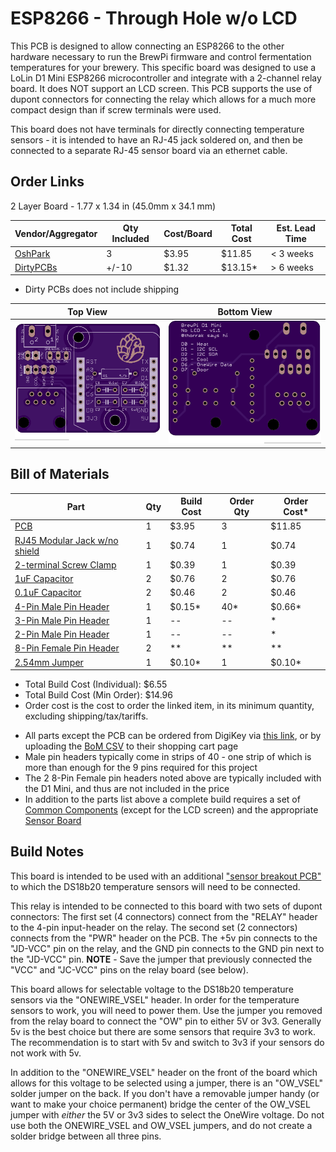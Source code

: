ESP8266 - Through Hole w/o LCD
==================================================

This PCB is designed to allow connecting an ESP8266 to the other hardware necessary to run the BrewPi firmware and control fermentation temperatures for your brewery. This specific board was designed to use a LoLin D1 Mini ESP8266 microcontroller and integrate with a 2-channel relay board. It does NOT support an LCD screen. This PCB supports the use of dupont connectors for connecting the relay which allows for a much more compact design than if screw terminals were used.

This board does not have terminals for directly connecting temperature sensors - it is intended to have an RJ-45 jack soldered on, and then be connected to a separate RJ-45 sensor board via an ethernet cable. 


Order Links
-----------

2 Layer Board - 1.77 x 1.34 in (45.0mm x 34.1 mm)

| Vendor/Aggregator                                                                                 | Qty Included | Cost/Board | Total Cost | Est. Lead Time |
|---------------------------------------------------------------------------------------------------|--------------|------------|------------|----------------|
| [OshPark](https://oshpark.com/shared_projects/TOON0jUw)                                           | 3            | $3.95      | $11.85     | < 3 weeks      |
| [DirtyPCBs](https://dirtypcbs.com/store/designer/details/Thorrak/6449/brewpi-esp8266-no-lcd-v1-1) | +/-10        | $1.32      | $13.15*    | > 6 weeks      |

- Dirty PCBs does not include shipping

| Top View          | Bottom View          |
| ----------------- |:--------------------:|
| ![Board Top][top] | ![Board Bottom][bot] |

[top]: imgs/No%20LCD%20Top.png "Board Top"
[bot]: imgs/No%20LCD%20Bottom.png "Board Bottom"


Bill of Materials
------------------------------

| Part                                                                                                                   | Qty | Build Cost | Order Qty  | Order Cost*  |
|------------------------------------------------------------------------------------------------------------------------|-----|------------|------------|--------------|
| [PCB](https://oshpark.com/shared_projects/TOON0jUw)                                                                    | 1   | $3.95      | 3          | $11.85       |
| [RJ45 Modular Jack w/no shield](https://www.digikey.com/en/products/detail/stewart-connector/SS-90000-001/14548964)    | 1   | $0.74      | 1          | $0.74        |
| [2-terminal Screw Clamp](https://www.digikey.com/en/products/detail/w%C3%BCrth-elektronik/691137710002/6644051)        | 1   | $0.39      | 1          | $0.39        |
| [1uF Capacitor](https://www.digikey.com/en/products/detail/tdk-corporation/FG18X7R1E105KRT00/7326658)                  | 2   | $0.76      | 2          | $0.76        |
| [0.1uF Capacitor](https://www.digikey.com/en/products/detail/kemet/C315C104M5U5TA7303/3726116)                         | 2   | $0.46      | 2          | $0.46        |
| [4-Pin Male Pin Header](https://www.digikey.com/en/products/detail/sullins-connector-solutions/PRPC040SAAN-RC/2775214) | 1   | $0.15*     | 40*        | $0.66*       |
| [3-Pin Male Pin Header](https://www.digikey.com/en/products/detail/sullins-connector-solutions/PRPC040SAAN-RC/2775214) | 1   | --         | --         | *            |
| [2-Pin Male Pin Header](https://www.digikey.com/en/products/detail/sullins-connector-solutions/PRPC040SAAN-RC/2775214) | 1   | --         | --         | *            |
| [8-Pin Female Pin Header](https://www.digikey.com/en/products/detail/adam-tech/RS1-08-G/9832056)                       | 2   | **         | **         | **           |
| [2.54mm Jumper](https://www.digikey.com/en/products/detail/sullins-connector-solutions/STC02SYAN/76372)                | 1   | $0.10*     | 1          | $0.10*       |

* Total Build Cost (Individual): $6.55
* Total Build Cost (Min Order): $14.96
* Order cost is the cost to order the linked item, in its minimum quantity, excluding shipping/tax/tariffs.

- All parts except the PCB can be ordered from DigiKey via [this link](https://www.digikey.com/short/5rqdt4m2), or by uploading the [BoM CSV](D1%20-%20No%20LCD%20DigiKey%20BOM.csv) to their shopping cart page
- Male pin headers typically come in strips of 40 - one strip of which is more than enough for the 9 pins required for this project
- The 2 8-Pin Female pin headers noted above are typically included with the D1 Mini, and thus are not included in the price
- In addition to the parts list above a complete build requires a set of [Common Components](Common%20Components.md) (except for the LCD screen) and the appropriate [Sensor Board](../BrewPi%20Sensor%20Boards/README.md)



Build Notes
-----------

This board is intended to be used with an additional ["sensor breakout PCB"](../BrewPi%20Sensor%20Boards/README.md) to which the DS18b20 temperature sensors will need to be connected. 

This relay is intended to be connected to this board with two sets of dupont connectors: The first set (4 connectors) connect from the "RELAY" header to the 4-pin input-header on the relay. The second set (2 connectors) connects from the "PWR" header on the PCB. The +5v pin connects to the "JD-VCC" pin on the relay, and the GND pin connects to the GND pin next to the "JD-VCC" pin. **NOTE** - Save the jumper that previously connected the "VCC" and "JC-VCC" pins on the relay board (see below).

This board allows for selectable voltage to the DS18b20 temperature sensors via the "ONEWIRE_VSEL" header. In order for the temperature sensors to work, you will need to power them. Use the jumper you removed from the relay board to connect the "OW" pin to either 5V or 3v3. Generally 5v is the best choice but there are some sensors that require 3v3 to work. The recommendation is to start with 5v and switch to 3v3 if your sensors do not work with 5v. 

In addition to the "ONEWIRE_VSEL" header on the front of the board which allows for this voltage to be selected using a jumper, there is an "OW_VSEL" solder jumper on the back. If you don't have a removable jumper handy (or want to make your choice permanent) bridge the center of the OW_VSEL jumper with *either* the 5V or 3v3 sides to select the OneWire voltage. Do not use both the ONEWIRE_VSEL and OW_VSEL jumpers, and do not create a solder bridge between all three pins. 




